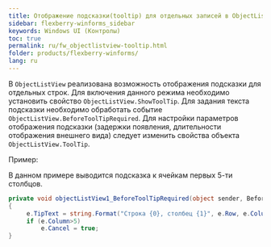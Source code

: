 ```yaml
---
title: Отображение подсказки(tooltip) для отдельных записей в ObjectListView
sidebar: flexberry-winforms_sidebar
keywords: Windows UI (Контролы)
toc: true
permalink: ru/fw_objectlistview-tooltip.html
folder: products/flexberry-winforms/
lang: ru
---
```


В `ObjectListView` реализована возможность отображения подсказки для отдельных строк.
Для включения данного режима необходимо установить свойство `ObjectListView.ShowToolTip`.
Для задания текста подсказки необходимо обработать событие `ObjectListView.BeforeToolTipRequired`. Для настройки параметров отображения подсказки (задержки появления, длительности отображения внешнего вида) следует изменить свойства объекта `ObjectListView.ToolTip`.

Пример:

В данном примере выводится подсказка к ячейкам первых 5-ти столбцов.

```csharp
private void objectListView1_BeforeToolTipRequired(object sender, BeforeToolTipRequiredEventArgs e)
{
     e.TipText = string.Format("Строка {0}, столбец {1}", e.Row, e.Column);
     if (e.Column>5)
         e.Cancel = true;
}
```
